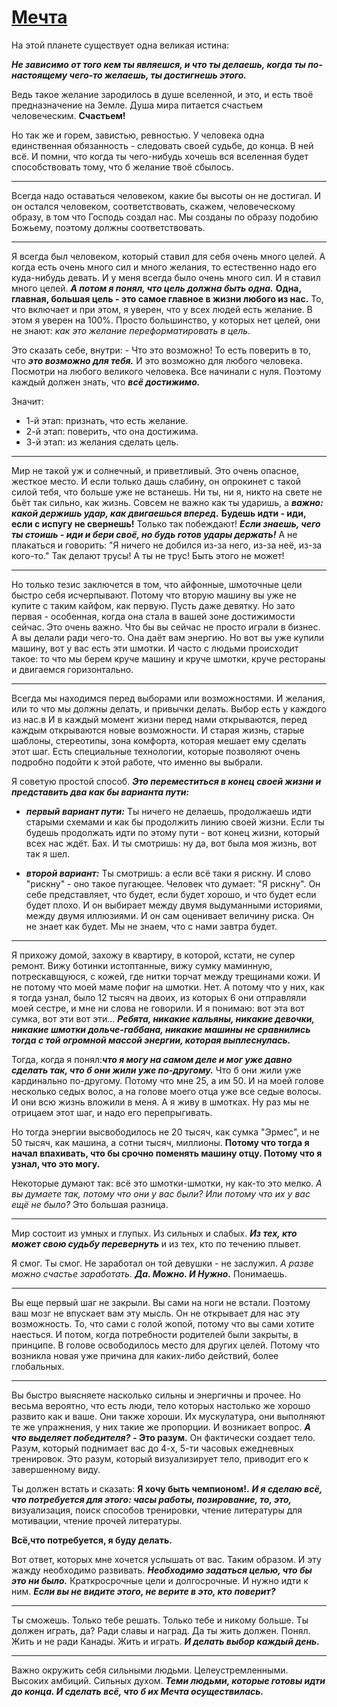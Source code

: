 # [Мечта](https://www.youtube.com/watch?v=NJRzwX8vFtQ)

На этой планете существует одна великая истина:

_**Не зависимо от того кем ты являешся, и что ты делаешь, когда ты по-настоящему чего-то желаешь, ты достигнешь этого.**_

Ведь такое желание зародилось в душе вселенной, и это, и есть твоё предназначение на Земле.
Душа мира питается счастьем человеческим.
**Счастьем!**

Но так же и горем, завистью, ревностью.
У человека одна единственная обязанность - следовать своей судьбе, до конца.
В ней всё.
И помни, что когда ты чего-нибудь хочешь вся вселенная будет способствовать тому, что б желание твоё сбылось.

---
Всегда надо оставаться человеком, какие бы высоты он не достигал.
И он остался человеком, соответствовать, скажем, человеческому образу, в том что Господь создал нас.
Мы созданы по образу подобию Божьему, поэтому должны соответствовать.

---
Я всегда был человеком, который ставил для себя очень много целей.
А когда есть очень много сил и много желания, то естественно надо его куда-нибудь девать.
И у меня всегда было очень много сил.
И я ставил много целей.
_**А потом я понял, что цель должна быть одна.**_
**Одна, главная, большая цель - это самое главное в жизни любого из нас.**
То, что включает и при этом, я уверен, что у всех людей есть желание.
В этом я уверен на 100%.
Просто большинство, у которых нет целей, они не знают: _как это желание переформатировать в цель._

Это сказать себе, внутри: - Что это возможно!
То есть поверить в то, что _**это возможно для тебя.**_
И это возможно для любого человека.
Посмотри на любого великого человека.
Все начинали с нуля.
Поэтому каждый должен знать, что _**всё достижимо.**_

Значит:
 * 1-й этап: признать, что есть желание.
 * 2-й этап: поверить, что она достижима.
 * 3-й этап: из желания сделать цель.

---
Мир не такой уж и солнечный, и приветливый.
Это очень опасное, жесткое место.
И если только дашь слабину, он опрокинет с такой силой тебя, что больше уже не встанешь.
Ни ты, ни я, никто на свете не бьёт так сильно, как жизнь.
Совсем не важно как ты ударишь, а _**важно: какой держишь удар, как двигаешься вперед.**_
**Будешь идти - иди, если с испугу не свернешь!**
Только так побеждают!
_**Если знаешь, чего ты стоишь - иди и бери своё, но будь готов удары держать!**_
А не плакаться и говорить: "Я ничего не добился из-за него, из-за неё, из-за кого-то."
Так делают трусы! А ты не трус!
Быть этого не может!

---
Но только тезис заключется в том, что айфонные, шмоточные цели быстро себя исчерпывают.
Потому что вторую машину вы уже не купите с таким кайфом, как первую.
Пусть даже девятку.
Но зато первая - особенная, когда она стала в вашей зоне достижимости сейчас.
Это очень важно.
Что бы вы сейчас не просто играли в бизнес.
А вы делали ради чего-то.
Она даёт вам энергию.
Но вот вы уже купили машину, вот у вас есть эти шмотки.
И часто с людьми происходит такое: то что мы берем круче машину и круче шмотки, круче рестораны и двигаемся горизонтально.

---
Всегда мы находимся перед выборами или возможностями.
И желания, или то что мы должны делать, и привычки делать.
Выбор есть у каждого из нас.в
И в каждый момент жизни перед нами открываются, перед каждым открываются новые возможности.
И старая жизнь, старые шаблоны, стереотипы, зона комфорта, которая мешает ему сделать этот шаг.
Есть специальные технологии, которые позволяют очень подробно подойти к этой работе, что именно вы выбрали.

Я советую простой способ.
 _**Это переместиться в конец своей жизни и представить два как бы варианта пути:**_
  * _**первый вариант пути:**_
    Ты ничего не делаешь, продолжаешь идти старыми схемами и как бы продолжить линию своей жизни.
    Если ты будешь продолжать идти по этому пути - вот конец жизни, который всех нас ждёт.
    Бах. И ты смотришь: ну да, вот была моя жизнь, вот так я шел.

  * _**второй вариант:**_
    Ты смотришь: а если всё таки я рискну.
    И слово "рискну" - оно такое пугающее.
    Человек что думает: "Я рискну".
    Он себе представляет, что будет, если будет хорошо, и что будет если будет плохо.
    И он выбирает между двумя выдуманными историями, между двумя иллюзиями.
    И он сам оценивает величину риска.
    Он не знает как будет.
    Мы не знаем, что с нами завтра будет.

---

Я прихожу домой, захожу в квартиру, в которой, кстати, не супер ремонт.
Вижу ботинки истоптанные, вижу сумку маминную, потрескавщуюся, с кожей, где нитки торчат между трещинами кожи.
И не потому что моей маме пофиг на шмотки.
Нет.
А потому что у них, как я тогда узнал, было 12 тысяч на двоих, из которых 6 они отправляли моей сестре, и мне ни слова не говорили.
И я понимаю: вот эта вот сумка, вот эти вот эти...
_**Ребята, никакие кальяны, никакие девочки, никакие шмотки дольче-габбана, никакие машины не сравнились тогда с той  огромной массой энергии, которая выплеснулась.**_

Тогда, когда я понял:_**что я могу на самом деле и мог уже давно сделать так, что б они жили уже по-другому.**_
Что б они жили уже кардинально по-другому.
Потому что мне 25, а им 50.
И на моей голове несколько седых волос, а на голове моего отца уже все седые волосы.
И они всю жизнь вложили в меня.
А я живу в шмотках.
Ну раз мы не отрицаем этот шаг, и надо его перепрыгивать.

Но тогда энергии высвободилось не 20 тысяч, как сумка "Эрмес", и не 50 тысяч, как машина, а сотни тысяч, миллионы.
**Потому что тогда я начал впахивать, что бы срочно поменять машину отцу.
Потому что я узнал, что это могу.**

Некоторые думают так: всё это шмотки-шмотки, ну как-то это мелко.
_А вы думаете так, потому что они у вас были?
Или потому что их у вас ещё не было?_
Это большая разница.

---
Мир состоит из умных и глупых.
Из сильных и слабых.
_**Из тех, кто может свою судьбу перевернуть**_ и из тех, кто по течению плывет.

Я смог.
Ты смог.
Не заработал он той девушки - не заслужил.
_А разве можно счастье заработать. **Да. Можно. И Нужно.**_
Понимаешь.

---
Вы еще первый шаг не закрыли.
Вы сами на ноги не встали.
Поэтому ваш мозг не впускает вам эту мысль.
Он не открывает для нас эту возможность.
То, что сами с голой жопой, потому что вы сами хотите наесться.
И потом, когда потребности родителей были закрыты, в принципе.
В голове освободилось место для других целей.
Потому что возникла новая уже причина для каких-либо действий, более глобальных.

---
Вы быстро выясняете насколько сильны и энергичны и прочее.
Но весьма вероятно, что есть люди, тело которых настолько же хорошо развито как и ваше.
Они также хороши.
Их мускулатура, они выполняют те же упражнения, у них такие же пропорции.
И возникает вопрос.
_**А что выделяет победителя?**_
**- Это разум.**
Он фактически создает тело.
Разум, который поднимает вас до 4-х, 5-ти часовых ежедневных тренировок.
Это разум, который визуализирует тело, приводит его к завершенному виду.

Ты должен встать и сказать:
**Я хочу быть чемпионом!.**
_**И я сделаю всё, что потребуется для этого: часы работы, позирование, то, это,**_ визуализация, поиск способов тренировки, чтение литературы для мотивации, чтение прочей литературы.

**Всё,что потребуется, я буду делать.**

Вот ответ, которых мне хочется услышать от вас.
Таким образом.
И эту жажду необходимо развивать.
_**Необходимо задаться целью, что бы это ни было.**_
Краткросрочные цели и долгосрочные.
И нужно идти к ним.
_**Если вы не видите этого, не верите в это, кто поверит?**_

---
Ты сможешь.
Только тебе решать.
Только тебе и никому больше.
Ты должен играть, да?
Ради славы и наград.
Да ты жить должен.
Понял.
Жить и не ради Канады.
Жить и играть.
_**И делать выбор каждый день.**_

---
Важно окружить себя сильными людьми.
Целеустремленными.
Высоких амбиций.
Сильных духом.
_**Теми людьми, которые готовы идти до конца.
И сделать всё, что б их Мечта осуществилась.**_
